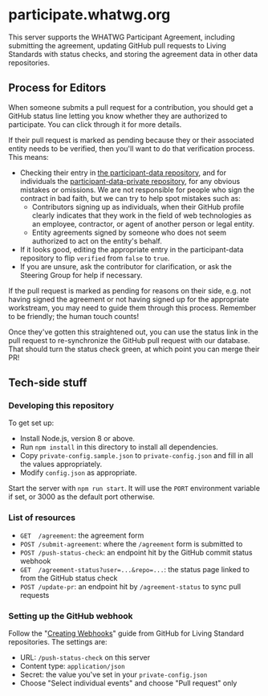 # participate.whatwg.org

This server supports the WHATWG Participant Agreement, including submitting the agreement, updating GitHub pull requests to Living Standards with status checks, and storing the agreement data in other data repositories.

## Process for Editors

When someone submits a pull request for a contribution, you should get a GitHub status line letting you know whether they are authorized to participate. You can click through it for more details.

If their pull request is marked as pending because they or their associated entity needs to be verified, then you'll want to do that verification process. This means:

- Checking their entry in [the participant-data repository](https://github.com/whatwg/participant-data), and for individuals the [participant-data-private repository](https://github.com/whatwg/participant-data-private), for any obvious mistakes or omissions. We are not responsible for people who sign the contract in bad faith, but we can try to help spot mistakes such as:
  - Contributors signing up as individuals, when their GitHub profile clearly indicates that they work in the field of web technologies as an employee, contractor, or agent of another person or legal entity.
  - Entity agreements signed by someone who does not seem authorized to act on the entity's behalf.
- If it looks good, editing the appropriate entry in the participant-data repository to flip `verified` from `false` to `true`.
- If you are unsure, ask the contributor for clarification, or ask the Steering Group for help if necessary.

If the pull request is marked as pending for reasons on their side, e.g. not having signed the agreement or not having signed up for the appropriate workstream, you may need to guide them through this process. Remember to be friendly; the human touch counts!

Once they've gotten this straightened out, you can use the status link in the pull request to re-synchronize the GitHub pull request with our database. That should turn the status check green, at which point you can merge their PR!

## Tech-side stuff

### Developing this repository

To get set up:

- Install Node.js, version 8 or above.
- Run `npm install` in this directory to install all dependencies.
- Copy `private-config.sample.json` to `private-config.json` and fill in all the values appropriately.
- Modify `config.json` as appropriate.

Start the server with `npm run start`. It will use the `PORT` environment variable if set, or 3000 as the default port otherwise.

### List of resources

- `GET  /agreement`: the agreement form
- `POST /submit-agreement`: where the `/agreement` form is submitted to
- `POST /push-status-check`: an endpoint hit by the GitHub commit status webhook
- `GET  /agreement-status?user=...&repo=...`: the status page linked to from the GitHub status check
- `POST /update-pr`: an endpoint hit by `/agreement-status` to sync pull requests

### Setting up the GitHub webhook

Follow the "[Creating Webhooks](https://developer.github.com/webhooks/creating/)" guide from GitHub for Living Standard repositories. The settings are:

- URL: `/push-status-check` on this server
- Content type: `application/json`
- Secret: the value you've set in your `private-config.json`
- Choose "Select individual events" and choose "Pull request" only
